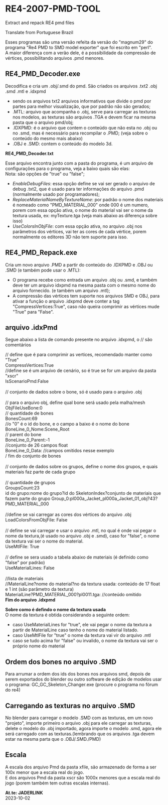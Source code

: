 # RE4-2007-PMD-TOOL
Extract and repack RE4 pmd files

Translate from Portuguese Brazil

Esses programas são uma versão refeita da versão do "magnum29" do programa "Re4 PMD to SMD model exporter" que foi escrito em "perl".
<br> A maior diferença com a verão dele, é a possibilidade da compressão de vértices, possibilitando arquivos .pmd menores.

 ## RE4_PMD_Decoder.exe

 Decodifica e cria um .obj/.smd do pmd. São criados os arquivos .txt2 .obj .smd .mtl e .idxpmd

 * sendo os arquivos txt2 arquivos informativos que divide o pmd por partes para melhor visualização, que por padrão não são gerados;
 * .MTL: arquivo que acompanha o .obj, serve para carregar as texturas nos modelos, as texturas são arquivos .TGA e devem ficar na mesma pasta que o arquivo pmd/obj;
 * .IDXPMD: é o arquivo que contem o conteúdo que não esta no .obj ou no .smd, mas é necessário para recompilar o .PMD; (veja sobre o conteúdo do mesmo mais abaixo)
 * .OBJ e .SMD: contem o conteúdo do modelo 3d.

 **RE4_PMD_Decoder.txt**

 Esse arquivo encontra junto com a pasta do programa, é um arquivo de configurações para o programa, veja a baixo quais são elas:
 <br>Nota: são opções de "true" ou "false";

 * _EnableDebugFiles_: essa opção define se vai ser gerado o arquivo de debug .txt2, que é usado para ter informações do arquivo .pmd (normalmente usado por programadores);
 * _ReplaceMaterialNameByTextureName_: por padrão o nome dos materiais é nomeado como "PMD_MATERIAL_000" onde 000 é um numero, porem com essa opção ativa, o nome do material vai ser o nome da textura usada, ex: myTexture.tga
 (veja mais abaixo as diferença sobre isso)
 * _UseColorsInObjFile_: com essa opção ativa, no arquivo .obj nos parâmetros dos vértices, vai ter as cores de cada vértice, porem normalmente os editores 3D não tem suporte para isso.

## RE4_PMD_Repack.exe

Cria um novo arquivo .PMD a partir do conteúdo do .IDXPMD e .OBJ ou .SMD (e também pode usar o .MTL):

* O programa recebe como entrada um arquivo .obj ou .smd, e também deve ter um arquivo idxpmd na mesma pasta com o mesmo nome do arquivo fornecido. (e também um arquivo .mtl);
* A compressão das vértices tem suporte nos arquivos SMD e OBJ, para ativar a função o arquivo .idxpmd deve conter a tag "CompressVertices:True", caso não queira comprimir as vértices mude "True" para "False".


 ## arquivo .idxPmd

Segue abaixo a lista de comando presente no arquivo .idxpmd, o // são comentários

// define que é para comprimir as vertices, recomendado manter como "True"
<br>CompressVertices:True
<br>//define se é um arquivo de cenário, so é true se for um arquivo da pasta "xscr"
<br>IsScenarioPmd:False
<br>
<br>// conjunto de dados sobre o bone, só é usado para o arquivo .obj
<br>
<br>// para o arquivo obj, define qual bone será usado pela malha/mesh
<br>ObjFileUseBone:0
<br>// quantidade de bones
<br>BonesCount:69
<br>//o "0" é o id do bone, e o campo a baixo é o nome do bone
<br>BoneLine_0_Nome:Scene_Root
<br>// parent do bone
<br>BoneLine_0_Parent:-1
<br>//conjunto de 26 campos float
<br>BoneLine_0_Data: //campos omitidos nesse exemplo
<br>/ fim do conjunto de bones
<br>
<br>// conjunto de dados sobre os grupos, define o nome dos grupos, e quais materiais faz parte de cada grupo
<br>
<br>// quantidade de grupos
<br>GroupsCount:23
<br>id do grupo:nome do grupo?id do SkeletonIndex?conjunto de materiais que fazem parte do grupo
Group_0:pl000a_Jacket_pl000a_Jacket_01_obj?43?PMD_MATERIAL_000
<br>
<br> //define se vai carregar as cores dos vértices do arquivo .obj
<br> LoadColorsFromObjFile: False
<br>
<br>// define se vai carregar e usar o arquivo .mtl, no qual é onde vai pegar o nome da textura,(é usado no arquivo .obj e .smd), caso for "false", o nome da textura vai ser o nome do material.
<br>UseMtlFile: True
<br>
<br>// define se sera usado a tabela abaixo de materiais (é definido como "false" por padrão)
<br>UseMaterialLines: False
<br>
<br>//lista de materiais
<br>//MaterialLine?nome do material?no da textura usada: conteúdo de 17 float e 1 int (são parâmetro da textura)
<br>MaterialLine?PMD_MATERIAL_000?pl0011.tga: //conteúdo omitido
<br> **Fim do arquivo .idxpmd**

**Sobre como é defindo o nome da textura usada**
<br>O nome da textura é obtida considerando a seguinte ordem:
* caso UseMaterialLines for "true", ele vai pegar o nome da textura a partir de MaterialLine caso tenho o nome do material listado.
* caso UseMtlFile for "true" o nome da textura vai vir do arquivo .mtl
* caso se tudo acima for "false" ou invalido, o nome da textura vai ser o próprio nome do material

## Ordem dos bones no arquivo .SMD
Para arrumar a ordem dos ids dos bones nos arquivos smd, depois de serem exportados do blender ou outro software de edição de modelos usar o programa: GC_GC_Skeleton_Changer.exe (procure o programa no fórum do re4)

## Carregando as texturas no arquivo .SMD
No blender para carregar o modelo .SMD com as texturas, em um novo "projeto", importe primeiro o arquivo .obj para ele carregar as texturas, delete o modelo do .obj importado, agora importe o modelo .smd, agora ele será carregado com as texturas.(lembrando que os arquivos .tga devem estar na mesma parta que o .OBJ/.SMD./PMD)

## Escala
A escala dos arquivo Pmd da pasta xfile, são armazenado de forma a ser 100x menor que a escala real do jogo.
<br> E dos arquivos Pmd da pasta xscr são 1000x menores que a escala real do jogo (porem também tem outras escalas internas).


**At.te: JADERLINK**
<br>2023-10-02